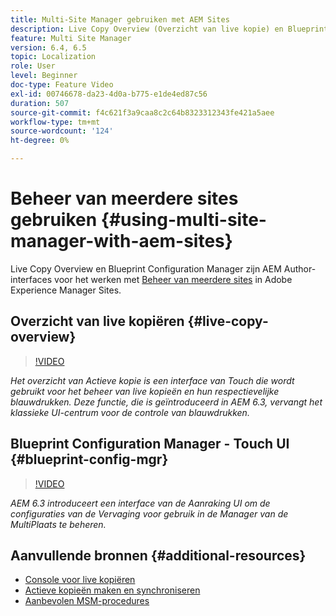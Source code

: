 ```yaml
---
title: Multi-Site Manager gebruiken met AEM Sites
description: Live Copy Overview (Overzicht van live kopie) en Blueprint Configuration Manager zijn interface met Touch UI voor het werken met beheer van meerdere sites.
feature: Multi Site Manager
version: 6.4, 6.5
topic: Localization
role: User
level: Beginner
doc-type: Feature Video
exl-id: 00746678-da23-4d0a-b775-e1de4ed87c56
duration: 507
source-git-commit: f4c621f3a9caa8c2c64b8323312343fe421a5aee
workflow-type: tm+mt
source-wordcount: '124'
ht-degree: 0%

---
```


# Beheer van meerdere sites gebruiken {#using-multi-site-manager-with-aem-sites}

Live Copy Overview en Blueprint Configuration Manager zijn AEM Author-interfaces voor het werken met [Beheer van meerdere sites](https://experienceleague.adobe.com/docs/experience-manager-cloud-service/content/sites/administering/reusing-content/msm-and-translation.html) in Adobe Experience Manager Sites.

## Overzicht van live kopiëren {#live-copy-overview}

>[!VIDEO](https://video.tv.adobe.com/v/17054?quality=12&learn=on)

*Het overzicht van Actieve kopie is een interface van Touch die wordt gebruikt voor het beheer van live kopieën en hun respectievelijke blauwdrukken. Deze functie, die is geïntroduceerd in AEM 6.3, vervangt het klassieke UI-centrum voor de controle van blauwdrukken.*

## Blueprint Configuration Manager - Touch UI {#blueprint-config-mgr}

>[!VIDEO](https://video.tv.adobe.com/v/17056?quality=12&learn=on)

*AEM 6.3 introduceert een interface van de Aanraking UI om de configuraties van de Vervaging voor gebruik in de Manager van de MultiPlaats te beheren.*

## Aanvullende bronnen {#additional-resources}

* [Console voor live kopiëren](https://helpx.adobe.com/experience-manager/6-5/sites/administering/using/msm-livecopy-overview.html)
* [Actieve kopieën maken en synchroniseren](https://helpx.adobe.com/experience-manager/6-5/sites/administering/using/msm-livecopy.html)
* [Aanbevolen MSM-procedures](https://helpx.adobe.com/experience-manager/6-5/sites/administering/using/msm-best-practices.html)

